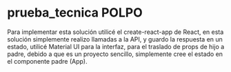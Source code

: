 # prueba_tecnica POLPO

Para implementar esta solución utilicé el create-react-app de React,
en esta solución simplemente realizo llamadas a la API, y guardo la respuesta
en un estado, utilicé Material UI para la interfaz, para el traslado de 
props de hijo a padre, debido a que es un proyecto sencillo, simplemente cree
el estado en el componente padre (App).
